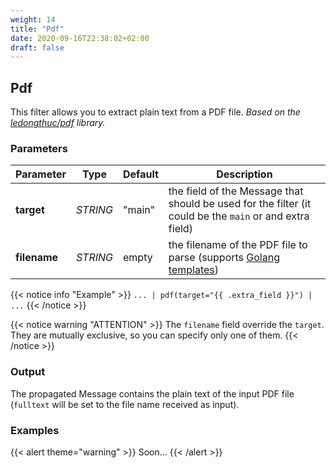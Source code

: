 ```yaml
---
weight: 14
title: "Pdf"
date: 2020-09-16T22:38:02+02:00
draft: false
---
```


## Pdf

This filter allows you to extract plain text from a PDF file. 
_Based on the [ledongthuc/pdf](https://github.com/ledongthuc/pdf) library._

### Parameters

 | Parameter | Type | Default | Description 
 | --- | --- | --- | --- |
 | **target** | _STRING_ | "main" | the field of the Message that should be used for the filter (it could be the `main` or and extra field) |
 | **filename** | _STRING_ | empty | the filename of the PDF file to parse (supports [Golang templates](https://golang.org/pkg/text/template/)) |
 
{{< notice info "Example" >}} 
`... | pdf(target="{{ .extra_field }}") | ...`
{{< /notice >}}

{{< notice warning "ATTENTION" >}} 
The `filename` field override the `target`. They are mutually exclusive, so you can specify only one of them.
{{< /notice >}}

### Output

The propagated Message contains the plain text of the input PDF file (`fulltext` will be set to the file name received as input). 

### Examples

{{< alert theme="warning" >}}
Soon...
{{< /alert >}} 
